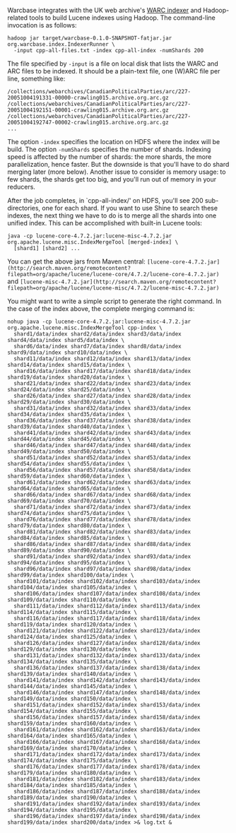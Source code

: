 Warcbase integrates with the UK web archive's [WARC indexer](https://github.com/ukwa/webarchive-discovery) and Hadoop-related tools to build Lucene indexes using Hadoop. The command-line invocation is as follows:

```
hadoop jar target/warcbase-0.1.0-SNAPSHOT-fatjar.jar org.warcbase.index.IndexerRunner \
  -input cpp-all-files.txt -index cpp-all-index -numShards 200
```

The file specified by `-input` is a file on local disk that lists the WARC and ARC files to be indexed. It should be a plain-text file, one (W)ARC file per line, something like:

```
/collections/webarchives/CanadianPoliticalParties/arc/227-20051004191331-00000-crawling015.archive.org.arc.gz
/collections/webarchives/CanadianPoliticalParties/arc/227-20051004192151-00001-crawling015.archive.org.arc.gz
/collections/webarchives/CanadianPoliticalParties/arc/227-20051004192747-00002-crawling015.archive.org.arc.gz
...
```

The option `-index` specifies the location on HDFS where the index will be build. The option `-numShards` specifies the number of shards. Indexing speed is affected by the number of shards: the more shards, the more parallelization, hence faster. But the downside is that you'll have to do shard merging later (more below). Another issue to consider is memory usage: to few shards, the shards get too big, and you'll run out of memory in your reducers.

After the job completes, in `cpp-all-index/' on HDFS, you'll see 200 sub-directories, one for each shard. If you want to use Shine to search these indexes, the next thing we have to do is to merge all the shards into one unified index. This can be accomplished with built-in Lucene tools:

```
java -cp lucene-core-4.7.2.jar:lucene-misc-4.7.2.jar org.apache.lucene.misc.IndexMergeTool [merged-index] \
  [shard1] [shard2] ...
```

You can get the above jars from Maven central:
`[lucene-core-4.7.2.jar](http://search.maven.org/remotecontent?filepath=org/apache/lucene/lucene-core/4.7.2/lucene-core-4.7.2.jar)` and
`[lucene-misc-4.7.2.jar](http://search.maven.org/remotecontent?filepath=org/apache/lucene/lucene-misc/4.7.2/lucene-misc-4.7.2.jar)`

You might want to write a simple script to generate the right command. In the case of the index above, the complete merging command is:

```
nohup java -cp lucene-core-4.7.2.jar:lucene-misc-4.7.2.jar org.apache.lucene.misc.IndexMergeTool cpp-index \
  shard1/data/index shard2/data/index shard3/data/index shard4/data/index shard5/data/index \
  shard6/data/index shard7/data/index shard8/data/index shard9/data/index shard10/data/index \
  shard11/data/index shard12/data/index shard13/data/index shard14/data/index shard15/data/index \
  shard16/data/index shard17/data/index shard18/data/index shard19/data/index shard20/data/index \
  shard21/data/index shard22/data/index shard23/data/index shard24/data/index shard25/data/index \
  shard26/data/index shard27/data/index shard28/data/index shard29/data/index shard30/data/index \
  shard31/data/index shard32/data/index shard33/data/index shard34/data/index shard35/data/index \
  shard36/data/index shard37/data/index shard38/data/index shard39/data/index shard40/data/index \
  shard41/data/index shard42/data/index shard43/data/index shard44/data/index shard45/data/index \
  shard46/data/index shard47/data/index shard48/data/index shard49/data/index shard50/data/index \
  shard51/data/index shard52/data/index shard53/data/index shard54/data/index shard55/data/index \
  shard56/data/index shard57/data/index shard58/data/index shard59/data/index shard60/data/index \
  shard61/data/index shard62/data/index shard63/data/index shard64/data/index shard65/data/index \
  shard66/data/index shard67/data/index shard68/data/index shard69/data/index shard70/data/index \
  shard71/data/index shard72/data/index shard73/data/index shard74/data/index shard75/data/index \
  shard76/data/index shard77/data/index shard78/data/index shard79/data/index shard80/data/index \
  shard81/data/index shard82/data/index shard83/data/index shard84/data/index shard85/data/index \
  shard86/data/index shard87/data/index shard88/data/index shard89/data/index shard90/data/index \
  shard91/data/index shard92/data/index shard93/data/index shard94/data/index shard95/data/index \
  shard96/data/index shard97/data/index shard98/data/index shard99/data/index shard100/data/index \
  shard101/data/index shard102/data/index shard103/data/index shard104/data/index shard105/data/index \
  shard106/data/index shard107/data/index shard108/data/index shard109/data/index shard110/data/index \
  shard111/data/index shard112/data/index shard113/data/index shard114/data/index shard115/data/index \
  shard116/data/index shard117/data/index shard118/data/index shard119/data/index shard120/data/index \
  shard121/data/index shard122/data/index shard123/data/index shard124/data/index shard125/data/index \
  shard126/data/index shard127/data/index shard128/data/index shard129/data/index shard130/data/index \
  shard131/data/index shard132/data/index shard133/data/index shard134/data/index shard135/data/index \
  shard136/data/index shard137/data/index shard138/data/index shard139/data/index shard140/data/index \
  shard141/data/index shard142/data/index shard143/data/index shard144/data/index shard145/data/index \
  shard146/data/index shard147/data/index shard148/data/index shard149/data/index shard150/data/index \
  shard151/data/index shard152/data/index shard153/data/index shard154/data/index shard155/data/index \
  shard156/data/index shard157/data/index shard158/data/index shard159/data/index shard160/data/index \
  shard161/data/index shard162/data/index shard163/data/index shard164/data/index shard165/data/index \
  shard166/data/index shard167/data/index shard168/data/index shard169/data/index shard170/data/index \
  shard171/data/index shard172/data/index shard173/data/index shard174/data/index shard175/data/index \
  shard176/data/index shard177/data/index shard178/data/index shard179/data/index shard180/data/index \
  shard181/data/index shard182/data/index shard183/data/index shard184/data/index shard185/data/index \
  shard186/data/index shard187/data/index shard188/data/index shard189/data/index shard190/data/index \
  shard191/data/index shard192/data/index shard193/data/index shard194/data/index shard195/data/index \
  shard196/data/index shard197/data/index shard198/data/index shard199/data/index shard200/data/index >& log.txt &
```
